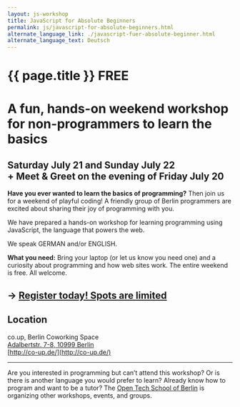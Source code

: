 ```yaml
---
layout: js-workshop
title: JavaScript for Absolute Beginners
permalink: js/javascript-for-absolute-beginners.html
alternate_language_link: ./javascript-fuer-absolute-beginner.html
alternate_language_text: Deutsch
---
```


# {{ page.title }} <span class="highlight">FREE</span>

<h1 class="subtitle">A fun, hands-on <strong>weekend workshop</strong> for non-programmers to learn the basics</h1>

## Saturday July 21 and Sunday July 22<br /> <span class="subtitle">+ Meet &amp; Greet on the evening of Friday July 20</span>

**Have you ever wanted to learn the basics of programming?** Then join us for a weekend of playful coding! A friendly group of Berlin programmers are excited about sharing their joy of programming with you.

We have prepared a hands-on workshop for learning programming using JavaScript, the language that powers the web.

We speak GERMAN and/or ENGLISH.

**What you need:** Bring your laptop (or let
us know you need one) and a curiosity about
programming and how web sites work. The entire
weekend is free. All welcome.

## → [Register today! Spots are limited](https://docs.google.com/spreadsheet/viewform?formkey=dFdOY0NHNDRlc2dIbDF2YW55UWNEYmc6MQ)

## Location

co.up, Berlin Coworking Space<br />
[Adalbertstr. 7-8, 10999 Berlin](https://maps.google.com/maps?f=q&source=s_q&hl=en&geocode=&q=Adalbertstra%C3%9Fe+7,+10999+Berlin,+Germany&sll=52.549636,13.666992&sspn=0.901874,1.851196&ie=UTF8&hq=&hnear=Adalbertstra%C3%9Fe+7,+Kreuzberg+10999+Berlin,+Germany&z=16)<br />
[http://co-up.de/](http://co-up.de/)

--------------------

Are you interested in programming but can’t attend this workshop? Or is there is another language you would prefer to learn? Already know how to program and want to be a tutor? The [Open Tech School of Berlin](http://opentechschool.org) is organizing other workshops, events, and groups.
